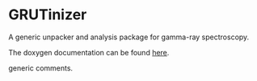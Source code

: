 GRUTinizer
==========

A generic unpacker and analysis package for gamma-ray spectroscopy.

The doxygen documentation can be found [here](https://pcbend.github.io/GRUTinizer).


generic comments.  

